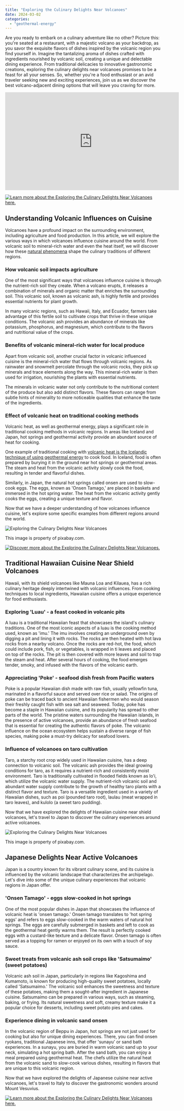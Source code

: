 ```yaml
---
title: "Exploring the Culinary Delights Near Volcanoes"
date: 2024-03-02
categories: 
  - "geothermal-energy"
---
```


Are you ready to embark on a culinary adventure like no other? Picture this: you're seated at a restaurant, with a majestic volcano as your backdrop, as you savor the exquisite flavors of dishes inspired by the volcanic region you find yourself in. Imagine the tantalizing aroma of dishes crafted with ingredients nourished by volcanic soil, creating a unique and delectable dining experience. From traditional delicacies to innovative gastronomic creations, exploring the culinary delights near volcanoes promises to be a feast for all your senses. So, whether you're a food enthusiast or an avid traveler seeking new and exciting experiences, join us as we discover the best volcano-adjacent dining options that will leave you craving for more.

<iframe width="560" height="315" src="https://www.youtube.com/embed/ggBPlSWJrHg" frameborder="0" allow="accelerometer; autoplay; encrypted-media; gyroscope; picture-in-picture" allowfullscreen></iframe>

  

[![Learn more about the Exploring the Culinary Delights Near Volcanoes here.](images/visit-official-website-light-green-41-43.png "Learn more about the Exploring the Culinary Delights Near Volcanoes here.")](https://www.hawaiitours.com/?ref=poolboy17 "Learn more about the Exploring the Culinary Delights Near Volcanoes here.")

## Understanding Volcanic Influences on Cuisine

Volcanoes have a profound impact on the surrounding environment, including agriculture and food production. In this article, we will explore the various ways in which volcanoes influence cuisine around the world. From volcanic soil to mineral-rich water and even the heat itself, we will discover how these [natural phenomena](https://magmamatters.com/the-art-and-science-of-volcano-monitoring/ "The Art and Science of Volcano Monitoring") shape the culinary traditions of different regions.

### How volcanic soil impacts agriculture

One of the most significant ways that volcanoes influence cuisine is through the nutrient-rich soil they create. When a volcano erupts, it releases a combination of minerals and organic matter that enriches the surrounding soil. This volcanic soil, known as volcanic ash, is highly fertile and provides essential nutrients for plant growth.

In many volcanic regions, such as Hawaii, Italy, and Ecuador, farmers take advantage of this fertile soil to cultivate crops that thrive in these unique conditions. The volcanic ash provides an abundance of minerals like potassium, phosphorus, and magnesium, which contribute to the flavors and nutritional value of the crops.

### Benefits of volcanic mineral-rich water for local produce

Apart from volcanic soil, another crucial factor in volcanic influenced cuisine is the mineral-rich water that flows through volcanic regions. As rainwater and snowmelt percolate through the volcanic rocks, they pick up minerals and trace elements along the way. This mineral-rich water is then used for irrigation, nourishing the plants with essential nutrients.

The minerals in volcanic water not only contribute to the nutritional content of the produce but also add distinct flavors. These flavors can range from subtle hints of minerality to more noticeable qualities that enhance the taste of the ingredients.

### Effect of volcanic heat on traditional cooking methods

Volcanic heat, as well as geothermal energy, plays a significant role in traditional cooking methods in volcanic regions. In areas like Iceland and Japan, hot springs and geothermal activity provide an abundant source of heat for cooking.

One example of traditional cooking with [volcanic heat is the Icelandic technique of using geothermal energy](https://magmamatters.com/geothermal-energy-and-its-volcanic-origins/ "Geothermal Energy and Its Volcanic Origins") to cook food. In Iceland, food is often prepared by burying it in the ground near hot springs or geothermal areas. The steam and heat from the volcanic activity slowly cook the food, resulting in tender and flavorful dishes.

Similarly, in Japan, the natural hot springs called onsen are used to slow-cook eggs. The eggs, known as 'Onsen Tamago,' are placed in baskets and immersed in the hot spring water. The heat from the volcanic activity gently cooks the eggs, creating a unique texture and flavor.

Now that we have a deeper understanding of how volcanoes influence cuisine, let's explore some specific examples from different regions around the world.

![Exploring the Culinary Delights Near Volcanoes](images/exploring-the-culinary-delights-near-volcanoes-1024x682.jpg "Exploring the Culinary Delights Near Volcanoes")

This image is property of pixabay.com.

[![Discover more about the Exploring the Culinary Delights Near Volcanoes.](images/visit-official-website-deep-orange-45-46.png "Discover more about the Exploring the Culinary Delights Near Volcanoes.")](https://www.hawaiitours.com/?ref=poolboy17 "Discover more about the Exploring the Culinary Delights Near Volcanoes.")

## Traditional Hawaiian Cuisine Near Shield Volcanoes

Hawaii, with its shield volcanoes like Mauna Loa and Kilauea, has a rich culinary heritage deeply intertwined with volcanic influences. From cooking techniques to local ingredients, Hawaiian cuisine offers a unique experience for food enthusiasts.

### Exploring 'Luau' - a feast cooked in volcanic pits

A luau is a traditional Hawaiian feast that showcases the island's culinary traditions. One of the most iconic aspects of a luau is the cooking method used, known as 'imu.' The imu involves creating an underground oven by digging a pit and lining it with rocks. The rocks are then heated with hot lava rocks from a nearby volcano. Once the rocks are red-hot, the food, which could include pork, fish, or vegetables, is wrapped in ti leaves and placed on top of the rocks. The pit is then covered with more leaves and soil to trap the steam and heat. After several hours of cooking, the food emerges tender, smoky, and infused with the flavors of the volcanic earth.

### Appreciating 'Poke' - seafood dish fresh from Pacific waters

Poke is a popular Hawaiian dish made with raw fish, usually yellowfin tuna, marinated in a flavorful sauce and served over rice or salad. The origins of poke can be traced back to ancient Hawaiian fishermen who would season their freshly caught fish with sea salt and seaweed. Today, poke has become a staple in Hawaiian cuisine, and its popularity has spread to other parts of the world. The pristine waters surrounding the Hawaiian islands, in the presence of active volcanoes, provide an abundance of fresh seafood that is essential for creating the authentic flavors of poke. The volcanic influence on the ocean ecosystem helps sustain a diverse range of fish species, making poke a must-try delicacy for seafood lovers.

### Influence of volcanoes on taro cultivation

Taro, a starchy root crop widely used in Hawaiian cuisine, has a deep connection to volcanic soil. The volcanic ash provides the ideal growing conditions for taro, as it requires a nutrient-rich and consistently moist environment. Taro is traditionally cultivated in flooded fields known as lo'i, which utilize the volcanic water supply. The nutrient-rich volcanic soil and abundant water supply contribute to the growth of healthy taro plants with a distinct flavor and texture. Taro is a versatile ingredient used in a variety of Hawaiian dishes, such as poi (pounded taro root), laulau (meat wrapped in taro leaves), and kulolo (a sweet taro pudding).

Now that we have explored the delights of Hawaiian cuisine near shield volcanoes, let's travel to Japan to discover the culinary experiences around active volcanoes.

![Exploring the Culinary Delights Near Volcanoes](images/exploring-the-culinary-delights-near-volcanoes-1-1024x682.jpg "Exploring the Culinary Delights Near Volcanoes")

This image is property of pixabay.com.

## Japanese Delights Near Active Volcanoes

Japan is a country known for its vibrant culinary scene, and its cuisine is influenced by the volcanic landscape that characterizes the archipelago. Let's dive into some of the unique culinary experiences that volcanic regions in Japan offer.

### 'Onsen Tamago' - eggs slow-cooked in hot springs

One of the most popular dishes in Japan that showcases the influence of volcanic heat is 'onsen tamago.' Onsen tamago translates to 'hot spring eggs' and refers to eggs slow-cooked in the warm waters of natural hot springs. The eggs are carefully submerged in baskets and left to cook as the geothermal heat gently warms them. The result is perfectly cooked eggs with a custard-like texture and a delicate flavor. Onsen tamago is often served as a topping for ramen or enjoyed on its own with a touch of soy sauce.

### Sweet treats from volcanic ash soil crops like 'Satsumaimo' (sweet potatoes)

Volcanic ash soil in Japan, particularly in regions like Kagoshima and Kumamoto, is known for producing high-quality sweet potatoes, locally called 'Satsumaimo.' The volcanic soil enhances the sweetness and texture of these potatoes, making them a sought-after ingredient in Japanese cuisine. Satsumaimo can be prepared in various ways, such as steaming, baking, or frying. Its natural sweetness and soft, creamy texture make it a popular choice for desserts, including sweet potato pies and cakes.

### Experience dining in volcanic sand onsen

In the volcanic region of Beppu in Japan, hot springs are not just used for cooking but also for unique dining experiences. There, you can find onsen ryokans, traditional Japanese inns, that offer 'sunayu' or sand bath experiences. In a sunayu, you are buried in warm volcanic sand up to your neck, simulating a hot spring bath. After the sand bath, you can enjoy a meal prepared using geothermal heat. The chefs utilize the natural heat from the volcanic sand to slow-cook various dishes, resulting in flavors that are unique to this volcanic region.

Now that we have explored the delights of Japanese cuisine near active volcanoes, let's travel to Italy to discover the gastronomic wonders around Mount Vesuvius.

[![Learn more about the Exploring the Culinary Delights Near Volcanoes here.](images/visit-official-website-pink-10-48.png "Learn more about the Exploring the Culinary Delights Near Volcanoes here.")](https://www.hawaiitours.com/?ref=poolboy17 "Learn more about the Exploring the Culinary Delights Near Volcanoes here.")
